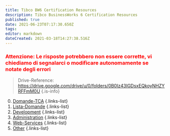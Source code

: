 ```yaml
---
title: Tibco BW6 Certification Resources
description: Tibco BusinessWorks 6 Certification Resources
published: true
date: 2021-06-23T07:17:30.650Z
tags: 
editor: markdown
dateCreated: 2021-03-18T14:27:38.516Z
---
```


### <span style="color:red">**Attenzione: Le risposte potrebbero non essere corrette, vi chiediamo di segnalarci o modificare autonomamente se notate degli errori**</span>

> Drive-Reference: https://drive.google.com/drive/u/0/folders/0B0Iz43IGDsxEQkoyNHZYRFFmM0U
{.is-info}

0. [Domande-TCA](/certification/tibco/bw/6/Domande-TCA)
{.links-list}
1. [Lista-Domande](/certification/tibco/bw/6/Domande)
{.links-list}
2. [Development](/certification/tibco/bw/6/Development)
{.links-list}
3. [Administration](/certification/tibco/bw/6/AdminiStartion)
{.links-list}
4. [Web-Services](/certification/tibco/bw/6/Web-Services)
{.links-list}
5. [Other](/certification/tibco/bw/6/Other)
{.links-list}










